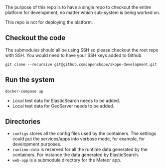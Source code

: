 The purpose of this repo is to have a single repo to checkout the entire platform for development, no matter which sub-system is being worked on.

This repo is not for deploying the platform.

## Checkout the code

The submodules should all be using SSH so please checkout the root repo with SSH. You would need to have your SSH keys added to Github.

```
git clone --recursive git@github.com:openskope/skope-development.git
```

## Run the system

```
docker-compose up
```

- Local test data for ElasticSearch needs to be added.
- Local test data for GeoServer needs to be added.

## Directories

- `configs` stores all the config files used by the containers. The settings could put the services/apps into verbose mode, for example, for development purposes.
- `runtime-data` is reserved for all the runtime data generated by the containers. For instance the data generated by ElasticSearch.
- `web-app` is a submodule directory for the Meteor app.
